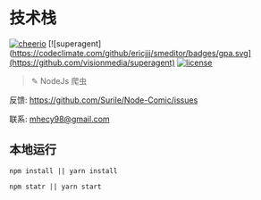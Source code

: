# 技术栈

[![cheerio](https://travis-ci.org/ericjjj/smeditor.svg?branch=master)](https://github.com/cheeriojs/cheerio)
[![superagent](https://codeclimate.com/github/ericjjj/smeditor/badges/gpa.svg](https://github.com/visionmedia/superagent)
[![license](https://img.shields.io/github/license/mashape/apistatus.svg)](LICENSE)

> ✎ NodeJs 爬虫

反馈: https://github.com/Surile/Node-Comic/issues

联系: mhecy98@gmail.com

## 本地运行

```
npm install || yarn install

npm statr || yarn start
```
